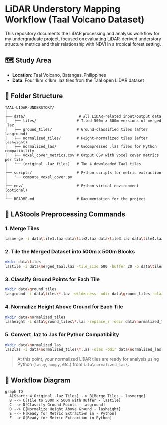 
# LiDAR Understory Mapping Workflow (Taal Volcano Dataset)

This repository documents the LiDAR processing and analysis workflow for my undergraduate project, focused on evaluating LiDAR-derived understory structure metrics and their relationship with NDVI in a tropical forest setting.

## 🗺️ Study Area
- **Location**: Taal Volcano, Batangas, Philippines
- **Data**: Four 1km x 1km .laz tiles from the Taal open LiDAR dataset

## 📁 Folder Structure

```
TAAL-LIDAR-UNDERSTORY/
│
├── data/                        # All LiDAR-related input/output data
│   ├── tiles/                  # Tiled 500m x 500m versions of merged .laz
│   ├── ground_tiles/           # Ground-classified tiles (after lasground)
│   ├── normalized_tiles/       # Height-normalized tiles (after lasheight)
│   ├── normalized_las/         # Uncompressed .las files for Python compatibility
│   ├── voxel_cover_metrics.csv # Output CSV with voxel cover metrics per tile
│   └── (original .laz files)   # The 4 downloaded Taal tiles
│
├── scripts/                    # Python scripts for metric extraction
│   └── compute_voxel_cover.py
│
├── env/                        # Python virtual environment (optional)
│
└── README.md                   # Documentation for the project
```

## 🧮 LAStools Preprocessing Commands

### 1. Merge Tiles
```bash
lasmerge -i data\tile1.laz data\tile2.laz data\tile3.laz data\tile4.laz -o data\merged_taal.laz
```

### 2. Tile the Merged Dataset into 500m x 500m Blocks
```bash
mkdir data\tiles
lastile -i data\merged_taal.laz -tile_size 500 -buffer 20 -o data\tiles\tile.laz
```

### 3. Classify Ground Points for Each Tile
```bash
mkdir data\ground_tiles
lasground -i data\tiles\*.laz -wilderness -odir data\ground_tiles -olaz
```

### 4. Normalize Height Above Ground for Each Tile
```bash
mkdir data\normalized_tiles
lasheight -i data\ground_tiles\*.laz -replace_z -odir data\normalized_tiles -olaz
```

### 5. Convert .laz to .las for Python Compatibility
```bash
mkdir data\normalized_las
las2las -i data\normalized_tiles\*.laz -olas -odir data\normalized_las
```

> At this point, your normalized LiDAR tiles are ready for analysis using Python (`laspy`, `numpy`, etc.) from `data\normalized_las\`.

## 🧭 Workflow Diagram

```mermaid
graph TD
  A[Start: 4 Original .laz Tiles] --> B[Merge Tiles - lasmerge]
  B --> C[Tile to 500m x 500m with Buffer - lastile]
  C --> D[Classify Ground Points - lasground]
  D --> E[Normalize Height Above Ground - lasheight]
  E --> F[Ready for Metric Extraction in - Python]
  F --> G[Ready for Metric Extraction in Python]
```
